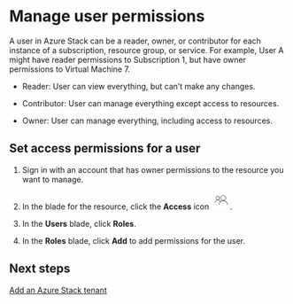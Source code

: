 ﻿<properties
	pageTitle="Manage permissions to resources per user in Azure Stack (service administrator and tenant) | Microsoft Azure"
	description="As a service administrator or tenant, learn how to manage permissions to resources per user."
	services="azure-stack"
	documentationCenter=""
	authors="ErikjeMS"
	manager="byronr"
	editor=""/>

<tags
	ms.service="azure-stack"
	ms.workload="na"
	ms.tgt_pltfrm="na"
	ms.devlang="na"
	ms.topic="article"
	ms.date="04/26/2016"
	ms.author="erikje"/>

# Manage user permissions

A user in Azure Stack can be a reader, owner, or contributor for each instance of a subscription, resource group, or service. For example, User A might have reader permissions to Subscription 1, but have owner permissions to Virtual Machine 7.

-   Reader: User can view everything, but can’t make any changes.

-   Contributor: User can manage everything except access to resources.

-   Owner: User can manage everything, including access to resources.


## Set access permissions for a user

1.  Sign in with an account that has owner permissions to the resource you want to manage.

2.  In the blade for the resource, click the **Access** icon ![](media/azure-stack-manage-permissions/image1.png).

3.  In the **Users** blade, click **Roles**.

4.  In the **Roles** blade, click **Add** to add permissions for the user.

## Next steps

[Add an Azure Stack tenant](azure-stack-add-new-user-aad.md)
